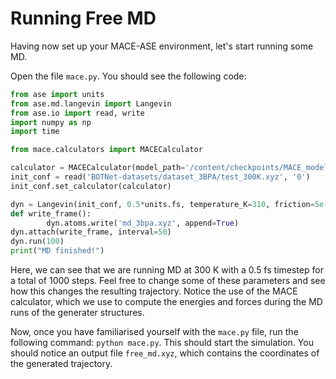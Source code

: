 # Running Free MD

Having now set up your MACE-ASE environment, let's start running some MD. 

Open the file `mace.py`. You should see the following code:

```python
from ase import units
from ase.md.langevin import Langevin
from ase.io import read, write
import numpy as np
import time

from mace.calculators import MACECalculator

calculator = MACECalculator(model_path='/content/checkpoints/MACE_model_run-123.model', device='cuda')
init_conf = read('BOTNet-datasets/dataset_3BPA/test_300K.xyz', '0')
init_conf.set_calculator(calculator)

dyn = Langevin(init_conf, 0.5*units.fs, temperature_K=310, friction=5e-3)
def write_frame():
        dyn.atoms.write('md_3bpa.xyz', append=True)
dyn.attach(write_frame, interval=50)
dyn.run(100)
print("MD finished!")
```

Here, we can see that we are running MD at 300 K with a 0.5 fs timestep for a total of 1000 steps. Feel free to change some of these parameters and see how this changes the resulting trajectory. Notice the use of the MACE calculator, which we use to compute the energies and forces during the MD runs of the generater structures. 

Now, once you have familiarised yourself with the `mace.py` file, run the following command: `python mace.py`. This should start the simulation. You should notice an output file `free_md.xyz`, which contains the coordinates of the generated trajectory. 
